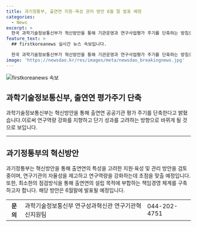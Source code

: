 ```yaml
---
title: 과기정통부, 출연연 지원·육성 관리 방안 6월 말 발표 예정
categories:
  - News
excerpt: >
  한국 과학기술정보통신부가 혁신방안을 통해 기관운영과 연구사업평가 주기를 단축하는 방침으로 과학기술 발전을 저해할 우려가 커지고 있습니다. 과기정통부는 해당 방안을 출연연의 특성에 맞게 지원·육성하고 관리하기 위한 것으로 발표하며, 추가적인 현장의견 수렴 및 내부 논의를 거친 후 6월말에 발표될 예정입니다. 
feature_text: >
  ## firstkoreanews 실시간 뉴스 속보입니다.

  한국 과학기술정보통신부가 혁신방안을 통해 기관운영과 연구사업평가 주기를 단축하는 방침으로 과학기술 발전을 저해할 우려가 커지고 있습니다. 과기정통부는 해당 방안을 출연연의 특성에 맞게 지원·육성하고 관리하기 위한 것으로 발표하며, 추가적인 현장의견 수렴 및 내부 논의를 거친 후 6월말에 발표될 예정입니다. 
image: 'https://newsdao.kr/res/images/meta/newsdao_breakingnews.jpg'
---
```


<p><img src="https://newsdao.kr/res/images/meta/newsdao_breakingnews.jpg" alt="firstkoreanews 속보" /></p>

<h2 data-ke-size="size26">과학기술정보통신부, 출연연 평가주기 단축</h2>

<p data-ke-size="size16">과학기술정보통신부는 혁신방안을 통해 출연연 공공기관 평가 주기를 단축한다고 밝혔습니다.이로써 연구역량 강화를 지향하고 단기 성과를 고려하는 방향으로 바뀌게 될 것으로 보입니다.</p>

<hr>

<h2 data-ke-size="size26">과기정통부의 혁신방안</h2>

<p data-ke-size="size16">과기정통부는 혁신방안을 통해 출연연의 특성을 고려한 지원·육성 및 관리 방안을 검토 중이며, 연구기관의 자율성을 제고하고 연구역량을 강화하는데 초점을 맞출 예정입니다. 또한, 최소한의 점검방식을 통해 출연연의 설립 목적에 부합하는 책임경영 체계를 구축하고자 합니다. 해당 방안은 6월말에 발표될 예정입니다.</p>

<table>
  <tr>
    <th>문의</th>
    <td>과학기술정보통신부 연구성과혁신관 연구기관혁신지원팀</td>
    <td>044-202-4751</td>
  </tr>
</table>

